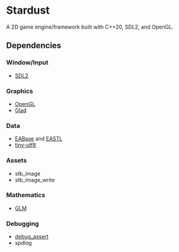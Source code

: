 # Stardust
A 2D game engine/framework built with C++20, SDL2, and OpenGL.

## Dependencies
### Window/Input
* [SDL2](https://www.libsdl.org/)

### Graphics
* [OpenGL](https://www.opengl.org/)
* [Glad](https://glad.dav1d.de/)

### Data
* [EABase](https://github.com/electronicarts/EABase) and [EASTL](https://github.com/electronicarts/EASTL)
* [tiny-utf8](https://github.com/DuffsDevice/tiny-utf8)

### Assets
* stb_image
* stb_image_write

### Mathematics
* [GLM](https://github.com/g-truc/glm)

### Debugging
* [debug_assert](https://github.com/foonathan/debug_assert)
* spdlog